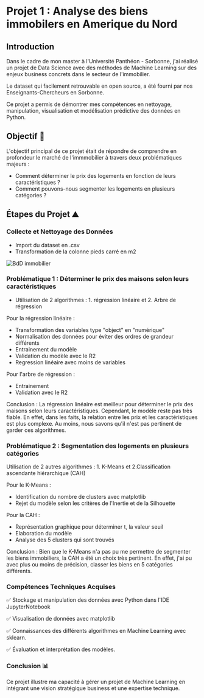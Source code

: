 # Projet 1 :  Analyse des biens immobilers en Amerique du Nord

## Introduction
Dans le cadre de mon master à l'Université Panthéon - Sorbonne, j'ai réalisé un projet de Data Science avec des méthodes de Machine Learning sur des enjeux business concrets dans le secteur de l'immobilier.

Le dataset qui facilement retrouvable en open source, a été fourni par nos Enseignants-Chercheurs en Sorbonne.

Ce projet a permis de démontrer mes compétences en nettoyage, manipulation, visualisation et modélisation prédictive des données en Python.

## Objectif 🎯
L'objectif principal de ce projet était de répondre de comprendre en profondeur le marché de l'immmobilier à travers deux problématiques majeurs :

- Comment déterminer le prix des logements en fonction de leurs caractéristiques ?
- Comment pouvons-nous segmenter les logements en plusieurs catégories ?

## Étapes du Projet ⛰️

### Collecte et Nettoyage des Données 
- Import du dataset en .csv
- Transformation de la colonne pieds carré en m2

![BdD immobilier](https://github.com/user-attachments/assets/ee24a487-0488-4cc6-b71f-9f3a7b42184f)

### Problématique 1 : Déterminer le prix des maisons selon leurs caractéristiques
- Utilisation de 2 algorithmes : 1. régression linéaire et 2. Arbre de régression

Pour la régression linéaire : 
- Transformation des variables type "object" en "numérique"
- Normalisation des données pour éviter des ordres de grandeur différents
- Entrainement du modèle
- Validation du modèle avec le R2
- Regression linéaire avec moins de variables


Pour l'arbre de régression :
- Entrainement
- Validation avec le R2


Conclusion : La régression linéaire est meilleur pour déterminer le prix des maisons selon leurs caractéristiques. Cependant, le modèle reste pas très fiable. En effet, dans les faits, la relation entre les prix et les caractéristiques est plus complexe. Au moins, nous savons qu'il n'est pas pertinent de garder ces algorithmes.

### Problématique 2 : Segmentation des logements en plusieurs catégories 

Utilisation de 2 autres algorithmes : 1. K-Means et 2.Classification ascendante hiérarchique (CAH)

Pour le K-Means : 
- Identification du nombre de clusters avec matplotlib
- Rejet du modèle selon les critères de l'Inertie et de la Silhouette

Pour la CAH : 
- Représentation graphique pour déterminer t, la valeur seuil
- Elaboration du modèle
- Analyse des 5 clusters qui sont trouvés
  
Conclusion : Bien que le K-Means n'a pas pu me permettre de segmenter les biens immobiliers, la CAH a été un choix très pertinent. En effet, j'ai pu avec plus ou moins de précision, classer les biens en 5 catégories différents.

### Compétences Techniques Acquises 

✅ Stockage et manipulation des données avec Python dans l'IDE JupyterNotebook

✅ Visualisation de données avec matplotlib

✅ Connaissances des différents algorithmes en Machine Learning avec sklearn.

✅ Évaluation et interprétation des modèles.

### Conclusion 📊
Ce projet illustre ma capacité à gérer un projet de Machine Learning en intégrant une vision stratégique business et une expertise technique.
